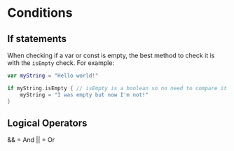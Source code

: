# Conditions

## If statements

When checking if a var or const is empty, the best method to check it is with the `isEmpty` check. For example:

``` swift
var myString = "Hello world!"

if myString.isEmpty { // isEmpty is a boolean so no need to compare it with == true
    myString = "I was empty but now I'm not!"
}
```

## Logical Operators

&& = And
|| = Or

